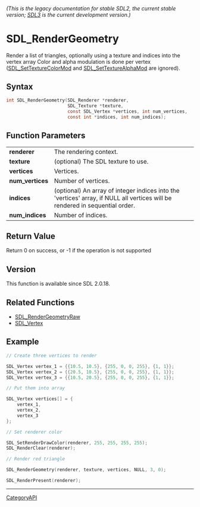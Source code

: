 ###### (This is the legacy documentation for stable SDL2, the current stable version; [SDL3](https://wiki.libsdl.org/SDL3/) is the current development version.)
# SDL_RenderGeometry

Render a list of triangles, optionally using a texture and indices into the vertex array Color and alpha modulation is done per vertex ([SDL_SetTextureColorMod](SDL_SetTextureColorMod) and [SDL_SetTextureAlphaMod](SDL_SetTextureAlphaMod) are ignored).

## Syntax

```c
int SDL_RenderGeometry(SDL_Renderer *renderer,
                       SDL_Texture *texture,
                       const SDL_Vertex *vertices, int num_vertices,
                       const int *indices, int num_indices);

```

## Function Parameters

|                      |                                                                                                                              |
| -------------------- | ---------------------------------------------------------------------------------------------------------------------------- |
| **renderer**         | The rendering context.                                                                                                       |
| **texture**          | (optional) The SDL texture to use.                                                                                           |
| **vertices**         | Vertices.                                                                                                                    |
| **num_vertices**     | Number of vertices.                                                                                                          |
| **indices**          | (optional) An array of integer indices into the 'vertices' array, if NULL all vertices will be rendered in sequential order. |
| **num_indices**      | Number of indices.                                                                                                           |

## Return Value

Return 0 on success, or -1 if the operation is not supported

## Version

This function is available since SDL 2.0.18.

## Related Functions

* [SDL_RenderGeometryRaw](SDL_RenderGeometryRaw)
* [SDL_Vertex](SDL_Vertex)


## Example

```c
// Create three vertices to render

SDL_Vertex vertex_1 = {{10.5, 10.5}, {255, 0, 0, 255}, {1, 1}};
SDL_Vertex vertex_2 = {{20.5, 10.5}, {255, 0, 0, 255}, {1, 1}};
SDL_Vertex vertex_3 = {{10.5, 20.5}, {255, 0, 0, 255}, {1, 1}};

// Put them into array

SDL_Vertex vertices[] = {
    vertex_1,
    vertex_2,
    vertex_3
};

// Set renderer color

SDL_SetRenderDrawColor(renderer, 255, 255, 255, 255);
SDL_RenderClear(renderer);

// Render red triangle

SDL_RenderGeometry(renderer, texture, vertices, NULL, 3, 0);

SDL_RenderPresent(renderer);

```

----
[CategoryAPI](CategoryAPI)

